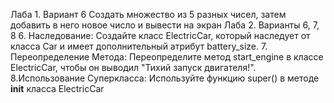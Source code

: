 Лаба 1. Вариант 6
Создать множество из 5 разных чисел, затем добавить в него новое число и вывести на экран
Лаба 2. Варианты 6, 7, 8
6. Наследование: Создайте класс ElectricCar, который наследует от класса Car и имеет дополнительный атрибут battery_size.
7. Переопределение Метода: Переопределите метод start_engine в классе ElectricCar, чтобы он выводил "Тихий запуск двигателя!".
8.Использование Суперкласса: Используйте функцию super() в методе __init__ класса ElectricCar
